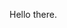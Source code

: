 Hello there.

<!---
Jain-Nishkarsh/Jain-Nishkarsh is a ✨ special ✨ repository because its `README.md` (this file) appears on your GitHub profile.
You can click the Preview link to take a look at your changes.
--->
